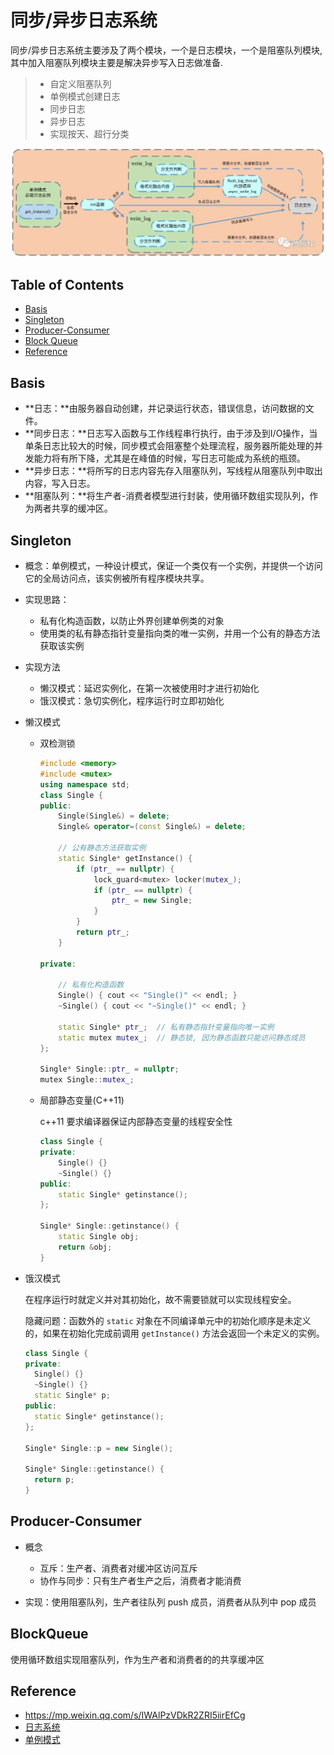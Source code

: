 
同步/异步日志系统
===============
同步/异步日志系统主要涉及了两个模块，一个是日志模块，一个是阻塞队列模块,其中加入阻塞队列模块主要是解决异步写入日志做准备.
> * 自定义阻塞队列
> * 单例模式创建日志
> * 同步日志
> * 异步日志
> * 实现按天、超行分类

![image-20230315130359983](./assets/image-20230315130359983.png)

## Table of Contents

+ [Basis](#basis)
+ [Singleton](#singleton)
+ [Producer-Consumer](#Producer-Consumer)
+ [Block Queue](#BlockQueue)
+ [Reference](#reference)

## Basis

+ **日志：**由服务器自动创建，并记录运行状态，错误信息，访问数据的文件。
+ **同步日志：**日志写入函数与工作线程串行执行，由于涉及到I/O操作，当单条日志比较大的时候，同步模式会阻塞整个处理流程，服务器所能处理的并发能力将有所下降，尤其是在峰值的时候，写日志可能成为系统的瓶颈。
+ **异步日志：**将所写的日志内容先存入阻塞队列，写线程从阻塞队列中取出内容，写入日志。
+ **阻塞队列：**将生产者-消费者模型进行封装，使用循环数组实现队列，作为两者共享的缓冲区。

## Singleton

+ 概念：单例模式，一种设计模式，保证一个类仅有一个实例，并提供一个访问它的全局访问点，该实例被所有程序模块共享。

+ 实现思路：

  + 私有化构造函数，以防止外界创建单例类的对象
  + 使用类的私有静态指针变量指向类的唯一实例，并用一个公有的静态方法获取该实例

+ 实现方法

  + 懒汉模式：延迟实例化，在第一次被使用时才进行初始化
  + 饿汉模式：急切实例化，程序运行时立即初始化

+ 懒汉模式

  + 双检测锁

    ```c++
    #include <memory>
    #include <mutex>
    using namespace std;
    class Single {
    public:
    	Single(Single&) = delete;
    	Single& operator=(const Single&) = delete;
    
        // 公有静态方法获取实例
    	static Single* getInstance() {
    		if (ptr_ == nullptr) {
    			lock_guard<mutex> locker(mutex_);
    			if (ptr_ == nullptr) {
    				ptr_ = new Single;
    			}
    		}
    		return ptr_;
    	}
    
    private:
        
        // 私有化构造函数
        Single() { cout << "Single()" << endl; }
    	~Single() { cout << "~Single()" << endl; }
    	
    	static Single* ptr_;  // 私有静态指针变量指向唯一实例
    	static mutex mutex_;  // 静态锁, 因为静态函数只能访问静态成员
    };
    
    Single* Single::ptr_ = nullptr;
    mutex Single::mutex_;
    ```

  + 局部静态变量(C++11)

    c++11 要求编译器保证内部静态变量的线程安全性

    ```c++
    class Single {
    private:
    	Single() {}
    	~Single() {}
    public:
    	static Single* getinstance();
    };
    
    Single* Single::getinstance() {
    	static Single obj;
    	return &obj;
    }
    ```

+ 饿汉模式

  在程序运行时就定义并对其初始化，故不需要锁就可以实现线程安全。

  隐藏问题：函数外的 `static` 对象在不同编译单元中的初始化顺序是未定义的，如果在初始化完成前调用 `getInstance()` 方法会返回一个未定义的实例。

  ```c++
  class Single {
  private:
  	Single() {}
  	~Single() {}
  	static Single* p;
  public:
  	static Single* getinstance();
  };
  
  Single* Single::p = new Single();
  
  Single* Single::getinstance() {
  	return p;
  }

## Producer-Consumer

+ 概念
  + 互斥：生产者、消费者对缓冲区访问互斥
  + 协作与同步：只有生产者生产之后，消费者才能消费

+ 实现：使用阻塞队列，生产者往队列 push 成员，消费者从队列中 pop 成员

## BlockQueue

使用循环数组实现阻塞队列，作为生产者和消费者的的共享缓冲区

## Reference

+ https://mp.weixin.qq.com/s/IWAlPzVDkR2ZRI5iirEfCg
+ [日志系统](https://blog.csdn.net/weixin_46778443/article/details/124020992)
+ [单例模式](https://blog.csdn.net/u010001838/article/details/44649609)
